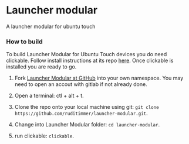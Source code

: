 # Launcher modular

A launcher modular for ubuntu touch

### How to build

To build Launcher Modular for Ubuntu Touch devices you do need clickable. Follow install instructions at its repo [here](https://gitlab.com/clickable/clickable). 
Once clickable is installed you are ready to go.

1. Fork [Launcher Modular at GitHub](https://github.com/ruditimmer/launcher-modular) into your own namespace. You may need to open an accout with gitlab if not already done.

2. Open a terminal: ctl + alt + t.

3. Clone the repo onto your local machine using git: `git clone https://github.com/ruditimmer/launcher-modular.git`.

4. Change into Launcher Modular folder: `cd launcher-modular`.

5. run clickable: `clickable`.
